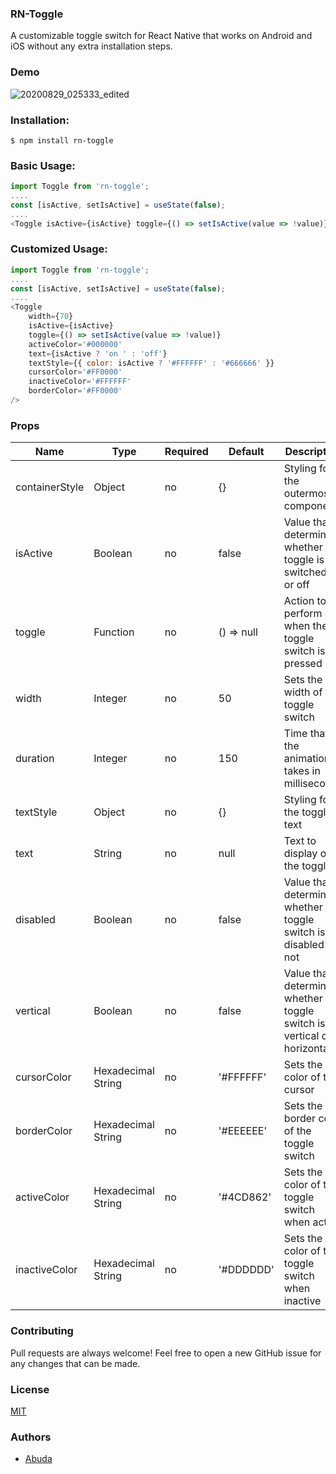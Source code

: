 ### RN-Toggle
A customizable toggle switch for React Native that works on Android and iOS without any extra installation steps.

###  Demo
![20200829_025333_edited](https://user-images.githubusercontent.com/1588378/91626159-92801f80-e9a4-11ea-870f-24b6432479b4.gif)

###  Installation:
`$ npm install rn-toggle`

###  Basic Usage:
```javascript
import Toggle from 'rn-toggle';
....
const [isActive, setIsActive] = useState(false);
....
<Toggle isActive={isActive} toggle={() => setIsActive(value => !value)} />
```

###  Customized Usage:
```javascript
import Toggle from 'rn-toggle';
....
const [isActive, setIsActive] = useState(false);
....
<Toggle
	width={70}
	isActive={isActive}
	toggle={() => setIsActive(value => !value)}
	activeColor='#000000'
	text={isActive ? 'on ' : 'off'}
	textStyle={{ color: isActive ? '#FFFFFF' : '#666666' }}
	cursorColor='#FF0000'
	inactiveColor='#FFFFFF'
	borderColor='#FF0000'
/>
```
###  Props
Name | Type | Required | Default | Description
------------- | ------------- | ------------- | ------------- | -------------
containerStyle | Object | no | {} | Styling for the outermost component
isActive |	Boolean | no | false | Value that determines whether the toggle is switched on or off
toggle | Function | no | () => null | Action to perform when the toggle switch is pressed
width | Integer | no | 50 | Sets the width of the toggle switch
duration | Integer | no | 150 | Time that the animation takes in milliseconds
textStyle | Object | no | {} | Styling for the toggle text
text | String | no | null | Text to display on the toggle
disabled | Boolean | no | false | Value that determines whether the toggle switch is disabled or not
vertical | Boolean | no | false | Value that determines whether the toggle switch is vertical or horizontal
cursorColor | Hexadecimal String | no | '#FFFFFF' | Sets the color of the cursor
borderColor | Hexadecimal String | no | '#EEEEEE' | Sets the border color of the toggle switch
activeColor | Hexadecimal String | no | '#4CD862' | Sets the color of the toggle switch when active
inactiveColor | Hexadecimal String | no | '#DDDDDD' | Sets the color of the toggle switch when inactive

###  Contributing
Pull requests are always welcome! Feel free to open a new GitHub issue for any changes that can be made.
###  License
[MIT](https://github.com/Abuda/rn-toggle/blob/master/LICENSE)
###  Authors
+ [Abuda](https://github.com/Abuda)
